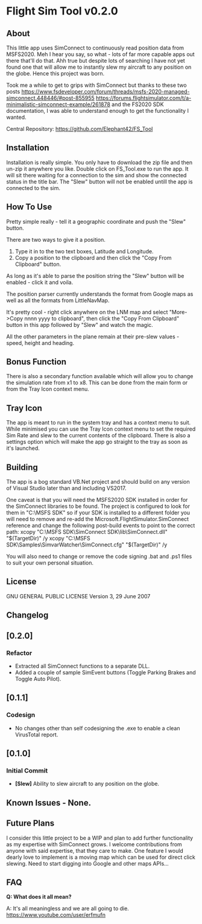 # Flight Sim Tool v0.2.0

## About
This little app uses SimConnect to continuously read position data from MSFS2020.  Meh I hear you say, so what - lots of far more capable apps out there that'll do that.  Ahh true but despite lots of searching I have not yet found one that will allow me to instantly slew my aircraft to any position on the globe.  Hence this project was born.

Took me a while to get to grips with SimConnect but thanks to these two posts 
https://www.fsdeveloper.com/forum/threads/msfs-2020-managed-simconnect.448446/#post-855955
https://forums.flightsimulator.com/t/a-minimalistic-simconnect-example/261878
and the FS2020 SDK documentation, I was able to understand enough to get the functionality I wanted.

Central Repository: https://github.com/Elephant42/FS_Tool


## Installation
Installation is really simple. You only have to download the zip file and then un-zip it anywhere you like.  Double click on FS_Tool.exe to run the app.  It will sit there waiting for a connection to the sim and show the connected status in the title bar.  The "Slew" button will not be enabled untill the app is connected to the sim.


## How To Use
Pretty simple really - tell it a geographic coordinate and push the "Slew" button.

There are two ways to give it a position.
1. Type it in to the two text boxes, Latitude and Longitude.
2. Copy a position to the clipboard and then click the "Copy From Clipboard" button.

As long as it's able to parse the position string the "Slew" button will be enabled - click it and voila.

The position parser currently understands the format from Google maps as well as all the formats from LittleNavMap.

It's pretty cool - right click anywhere on the LNM map and select "More->Copy nnnn yyyy to clipboard", then click the "Copy From Clipboard" button in this app followed by "Slew" and watch the magic.

All the other parameters in the plane remain at their pre-slew values - speed, height and heading.


## Bonus Function
There is also a secondary function available which will allow you to change the simulation rate from x1 to x8.  This can be done from the main form or from the Tray Icon context menu.


## Tray Icon
The app is meant to run in the system tray and has a context menu to suit.  While minimised you can use the Tray Icon context menu to set the required Sim Rate and slew to the current contents of the clipboard.  There is also a settings option which will make the app go straight to the tray as soon as it's launched.


## Building
The app is a bog standard VB.Net project and should build on any version of Visual Studio later than and including VS2017.

One caveat is that you will need the MSFS2020 SDK installed in order for the SimConnect libraries to be found.  The project is configured to look for them in "C:\MSFS SDK" so if your SDK is installed to a different folder you will need to remove and re-add the Microsoft.FlightSimulator.SimConnect reference and change the following post-build events to point to the correct path:
xcopy "C:\MSFS SDK\SimConnect SDK\lib\SimConnect.dll" "$(TargetDir)" /y
xcopy "C:\MSFS SDK\Samples\SimvarWatcher\SimConnect.cfg" "$(TargetDir)" /y

You will also need to change or remove the code signing .bat and .ps1 files to suit your own personal situation.


## License
GNU GENERAL PUBLIC LICENSE Version 3, 29 June 2007


## Changelog

## [0.2.0]
### Refactor
- Extracted all SimConnect functions to a separate DLL.
- Added a couple of sample SimEvent buttons (Toggle Parking Brakes and Toggle Auto Pilot).

## [0.1.1]
### Codesign
- No changes other than self codesigning the .exe to enable a clean VirusTotal report.

## [0.1.0]
### Initial Commit
- **[Slew]** Ability to slew aircraft to any position on the globe.

## Known Issues - None.


## Future Plans
I consider this little project to be a WIP and plan to add further functionality as my expertise with SimConnect grows.  I welcome contributions from anyone with said expertise, that they care to make.  One feature I would dearly love to implement is a moving map which can be used for direct click slewing.  Need to start digging into Google and other maps APIs...


## FAQ

**Q: What does it all mean?**

A: It's all meaningless and we are all going to die. https://www.youtube.com/user/erfmufn
